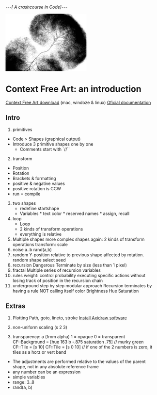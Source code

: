 *---[ A crashcourse in Code]---*

![CFA](images/CFA/cfa.jpeg)

# Context Free Art: an introduction

[Context Free Art download](https://www.contextfreeart.org/downloads.html) (mac, windoze & linux)
[Oficial documentation](https://github.com/MtnViewJohn/context-free/wiki)


## Intro
1. primitives
  * Code > Shapes (graphical output)
  * Introduce 3 primitive shapes one by one
	*	Comments start with `//``
2. transform
  * Position
  * Rotation
  * Brackets & formatting
  * positive & negative values
  * positive rotation is CCW
  * run = compile	
3. two shapes
	* redefine startshape
	* Variables
			* text color
			* reserved names
			* assign, recall
5. loop
	*	Loop
	*	2 kinds of transform operations
	*	everything is relative
6. Multiple shapes
		more complex shapes
		again: 2 kinds of transform operations
		transform: scale
7. noise
		a..b
		rand(a,b)
8. random
		Y-position relative to previous shape affected by rotation.
		random shape select
		seed
9. recursion
		Dangerous
		Terminate by size (less than 1 pixel)
10. fractal
		Multiple series of recursion
		variables
11. rules
		weight: control probability
		executing specific actions without losing 
		track of position in the recursion chain
12. underground
		step by step
		modular approach
		Recursion terminates by having a rule NOT calling itself
		color
			Brightness
			Hue
			Saturation

## Extras
1. Plotting
		Path, goto, lineto, stroke
		[Install Axidraw software](https://wiki.evilmadscientist.com/Axidraw_Software_Installation) 
			

2. non-uniform scaling (s 2 3)

3. transparency: a (from alpha)
	1 = opaque
	0 = transparent
CF::Background = [hue 163 b -.875 saturation .75]  // murky green
CF::Tile = [s 10]
CF::Tile = [s 0 10] // if one of the 2 numbers is zero, it tiles as a horz or vert band


- The adjustments are performed relative to the values of the parent shape, not in any absolute reference frame
- any number can be an expression
- simple variables
- range: 3..8
- rand(a, b)
